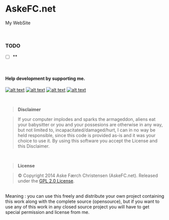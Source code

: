 # AskeFC.net
My WebSite

<br>

### TODO
- [ ] **

<br>

#### Help development by supporting me.
[![alt text](https://bitpay.com/img/donate-button.svg "Onetime Bitcoin donation")](https://bitpay.com/checkout?action=checkout&price=5.00&currency=EUR&data=TtKz9o07h9CQU53TE6kpx251vD4Hh4HUlCcZOiJazkWPIleA1hBWEOt+jVntj0kbDrS1xnsO+pOlj7ULPzZWVjfBZJNwhC3k9g2kHjtbe0DynFnzvrXdy1tlAfYWXC0NjAZuq4tb7Fdc2YbKydFG9SS/eSBBnjqF48LMjp5bfjEWb+Sp2fqAaHmBJ9/OscMQXysGhgFpk14MnspWw2Hy7A==)
[![alt text](https://www.paypalobjects.com/en_GB/i/btn/btn_donate_SM.gif "Onetime PayPal donation")](https://www.paypal.com/cgi-bin/webscr?cmd=_s-xclick&hosted_button_id=MTUK6NZQ6URX8)
[![alt text](https://img.shields.io/gratipay/AskeFC.svg "Weekly Gratipay donation")](https://gratipay.com/AskeFC)
[![alt text](https://api.flattr.com/button/flattr-badge-large.png "Monthly Flattr donation")](https://flattr.com/profile/Mandrake)

<br>

> **Disclaimer**

> If your computer implodes and sparks the armageddon, aliens eat your babysitter or you and your possesions are otherwise in any way, but not limited to, incapacitated/damaged/hurt, I can in no way be held responsible, since this code is provided as-is and it was your choice to use it. By using this software you accept the License and this Disclaimer.

<br>

> **License**

> © Copyright 2014 Aske Færch Christensen (AskeFC.net). Released under the [GPL 2.0 License](https://www.gnu.org/licenses/gpl-2.0.html).
<br>
Meaning : you can use this freely and distribute your own project containing this work along with the complete source (opensource), but if you want to use any of this work in any closed source project you will have to get special permission and license from me.
